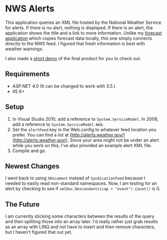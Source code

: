 NWS Alerts
==========

This application queries an XML file hosted by the National Weather Service for alerts.  If there is no alert, nothing is displayed.  If there is an alert, the application shows the title and a link to more information.  Unlike my [forecast application](https://github.com/mrcoulson/ASP.NET-National-Weather-Service-Parser) which copies forecast data locally, this one simply connects directly to the NWS feed.  I figured that fresh information is best with weather warnings.

I also made a [short demo](http://fredweb.co.frederick.va.us/dev/nwsalert4/nwsalert4/demo.aspx) of the final product for you to check out.

Requirements
------------

- ASP.NET 4.0 (It can be changed to work with 3.5.)
- IIS 6+

Setup
-----

1. In Visual Studio 2010, add a reference to `System.ServiceModel`.  In 2008, add a reference to `System.ServiceModel.Web`.
2. Set the `alertFeed` key in the Web.config to whatever feed location you prefer.  You can find a list at [http://alerts.weather.gov/](http://alerts.weather.gov/).  Since your area might not be under an alert while you work on this, I've also provided an example alert XML file.
3. Compile and go.

Newest Changes
--------------

I went back to using `XDocument` instead of `SyndicationFeed` because I needed to easily read non-standard namespaces.  Now, I am testing for an alert by checking to see if `xmlDoc.Descendants(cap + "event").Count()` is 0.

The Future
----------

I am currently sticking some characters between the results of the query and then splitting those into an array later.  I'd really rather just grab results as an array with LINQ and not have to insert and then remove characters, but I haven't figured that out yet.
